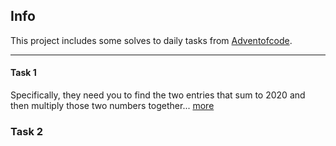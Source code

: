 ## Info
This project includes some solves to daily tasks from [Adventofcode](https://adventofcode.com).

----

#### Task 1
Specifically, they need you to find the two entries that sum to 2020 
and then multiply those two numbers together... [more](https://adventofcode.com/2020/day/1)

### Task 2
